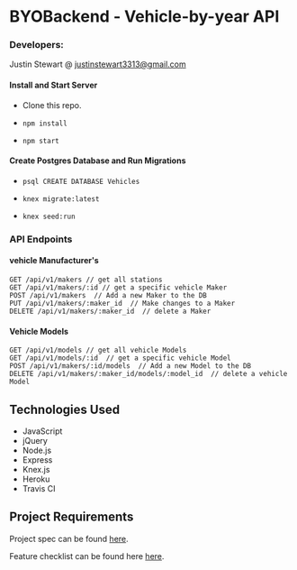 # BYOBackend - Vehicle-by-year API

### Developers:

Justin Stewart @ justinstewart3313@gmail.com

#### Install and Start Server
* Clone this repo.

* `npm install`

* `npm start`

#### Create Postgres Database and Run Migrations
* `psql CREATE DATABASE Vehicles`

* `knex migrate:latest`

* `knex seed:run`

### API Endpoints
#### vehicle Manufacturer's
```
GET /api/v1/makers // get all stations
GET /api/v1/makers/:id // get a specific vehicle Maker
POST /api/v1/makers  // Add a new Maker to the DB
PUT /api/v1/makers/:maker_id  // Make changes to a Maker
DELETE /api/v1/makers/:maker_id  // delete a Maker
```
#### Vehicle Models
```
GET /api/v1/models // get all vehicle Models
GET /api/v1/models/:id  // get a specific vehicle Model
POST /api/v1/makers/:id/models  // Add a new Model to the DB
DELETE /api/v1/makers/:maker_id/models/:model_id  // delete a vehicle Model
```

## Technologies Used
- JavaScript
- jQuery
- Node.js
- Express
- Knex.js
- Heroku
- Travis CI

## Project Requirements
Project spec can be found [here](http://frontend.turing.io/projects/build-your-own-backend.html).

Feature checklist can be found here [here](http://frontend.turing.io/projects/byob/backend-feature-checklist.html).